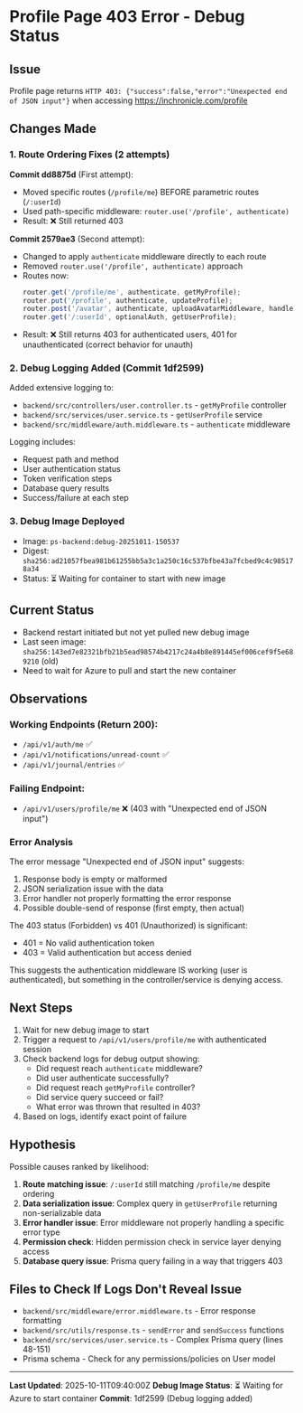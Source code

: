 # Profile Page 403 Error - Debug Status

## Issue
Profile page returns `HTTP 403: {"success":false,"error":"Unexpected end of JSON input"}` when accessing https://inchronicle.com/profile

## Changes Made

### 1. Route Ordering Fixes (2 attempts)
**Commit dd8875d** (First attempt):
- Moved specific routes (`/profile/me`) BEFORE parametric routes (`/:userId`)
- Used path-specific middleware: `router.use('/profile', authenticate)`
- Result: ❌ Still returned 403

**Commit 2579ae3** (Second attempt):
- Changed to apply `authenticate` middleware directly to each route
- Removed `router.use('/profile', authenticate)` approach
- Routes now:
  ```typescript
  router.get('/profile/me', authenticate, getMyProfile);
  router.put('/profile', authenticate, updateProfile);
  router.post('/avatar', authenticate, uploadAvatarMiddleware, handleAvatarUpload);
  router.get('/:userId', optionalAuth, getUserProfile);
  ```
- Result: ❌ Still returns 403 for authenticated users, 401 for unauthenticated (correct behavior for unauth)

### 2. Debug Logging Added (Commit 1df2599)
Added extensive logging to:
- `backend/src/controllers/user.controller.ts` - `getMyProfile` controller
- `backend/src/services/user.service.ts` - `getUserProfile` service
- `backend/src/middleware/auth.middleware.ts` - `authenticate` middleware

Logging includes:
- Request path and method
- User authentication status
- Token verification steps
- Database query results
- Success/failure at each step

### 3. Debug Image Deployed
- Image: `ps-backend:debug-20251011-150537`
- Digest: `sha256:ad21057fbea981b61255bb5a3c1a250c16c537bfbe43a7fcbed9c4c985178a34`
- Status: ⏳ Waiting for container to start with new image

## Current Status
- Backend restart initiated but not yet pulled new debug image
- Last seen image: `sha256:143ed7e82321bfb21b5ead98574b4217c24a4b8e891445ef006cef9f5e689210` (old)
- Need to wait for Azure to pull and start the new container

## Observations

### Working Endpoints (Return 200):
- `/api/v1/auth/me` ✅
- `/api/v1/notifications/unread-count` ✅
- `/api/v1/journal/entries` ✅

### Failing Endpoint:
- `/api/v1/users/profile/me` ❌ (403 with "Unexpected end of JSON input")

### Error Analysis
The error message "Unexpected end of JSON input" suggests:
1. Response body is empty or malformed
2. JSON serialization issue with the data
3. Error handler not properly formatting the error response
4. Possible double-send of response (first empty, then actual)

The 403 status (Forbidden) vs 401 (Unauthorized) is significant:
- 401 = No valid authentication token
- 403 = Valid authentication but access denied

This suggests the authentication middleware IS working (user is authenticated), but something in the controller/service is denying access.

## Next Steps
1. Wait for new debug image to start
2. Trigger a request to `/api/v1/users/profile/me` with authenticated session
3. Check backend logs for debug output showing:
   - Did request reach `authenticate` middleware?
   - Did user authenticate successfully?
   - Did request reach `getMyProfile` controller?
   - Did service query succeed or fail?
   - What error was thrown that resulted in 403?
4. Based on logs, identify exact point of failure

## Hypothesis
Possible causes ranked by likelihood:
1. **Route matching issue**: `/:userId` still matching `/profile/me` despite ordering
2. **Data serialization issue**: Complex query in `getUserProfile` returning non-serializable data
3. **Error handler issue**: Error middleware not properly handling a specific error type
4. **Permission check**: Hidden permission check in service layer denying access
5. **Database query issue**: Prisma query failing in a way that triggers 403

## Files to Check If Logs Don't Reveal Issue
- `backend/src/middleware/error.middleware.ts` - Error response formatting
- `backend/src/utils/response.ts` - `sendError` and `sendSuccess` functions
- `backend/src/services/user.service.ts` - Complex Prisma query (lines 48-151)
- Prisma schema - Check for any permissions/policies on User model

---

**Last Updated**: 2025-10-11T09:40:00Z
**Debug Image Status**: ⏳ Waiting for Azure to start container
**Commit**: 1df2599 (Debug logging added)
